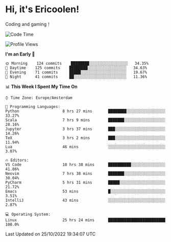 # Hi, it's Ericoolen!
Coding and gaming！

<!--START_SECTION:waka-->
![Code Time](http://img.shields.io/badge/Code%20Time-483%20hrs%2047%20mins-blue)

![Profile Views](http://img.shields.io/badge/Profile%20Views-11-blue)

**I'm an Early 🐤** 

```text
🌞 Morning    124 commits    ████████░░░░░░░░░░░░░░░░░   34.35% 
🌆 Daytime    125 commits    ████████░░░░░░░░░░░░░░░░░   34.63% 
🌃 Evening    71 commits     █████░░░░░░░░░░░░░░░░░░░░   19.67% 
🌙 Night      41 commits     ██░░░░░░░░░░░░░░░░░░░░░░░   11.36%

```


📊 **This Week I Spent My Time On** 

```text
⌚︎ Time Zone: Europe/Amsterdam

💬 Programming Languages: 
Python                   8 hrs 27 mins       ████████░░░░░░░░░░░░░░░░░   33.27% 
Scala                    7 hrs 9 mins        ███████░░░░░░░░░░░░░░░░░░   28.16% 
Jupyter                  3 hrs 37 mins       ███░░░░░░░░░░░░░░░░░░░░░░   14.26% 
TeX                      3 hrs 2 mins        ███░░░░░░░░░░░░░░░░░░░░░░   11.94% 
Lua                      46 mins             ░░░░░░░░░░░░░░░░░░░░░░░░░   3.07%

🔥 Editors: 
VS Code                  10 hrs 38 mins      ██████████░░░░░░░░░░░░░░░   41.86% 
Neovim                   7 hrs 38 mins       ███████░░░░░░░░░░░░░░░░░░   30.04% 
PyCharm                  5 hrs 31 mins       █████░░░░░░░░░░░░░░░░░░░░   21.72% 
Emacs                    53 mins             █░░░░░░░░░░░░░░░░░░░░░░░░   3.51% 
IntelliJ                 43 mins             ░░░░░░░░░░░░░░░░░░░░░░░░░   2.87%

💻 Operating System: 
Linux                    25 hrs 24 mins      █████████████████████████   100.0%

```


 Last Updated on 25/10/2022 19:34:07 UTC
<!--END_SECTION:waka-->

